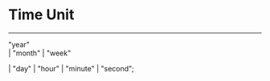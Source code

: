 # Time Unit 
---
   "year"  
  | "month"
  | "week"
  
  | "day"
  | "hour"
  | "minute"
  | "second";
